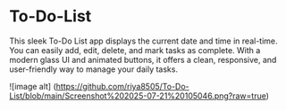 # To-Do-List
This sleek To-Do List app displays the current date and time in real-time. You can easily add, edit, delete, and mark tasks as complete. With a modern glass UI and animated buttons, it offers a clean, responsive, and user-friendly way to manage your daily tasks.



 ![image alt] (https://github.com/riya8505/To-Do-List/blob/main/Screenshot%202025-07-21%20105046.png?raw=true)

